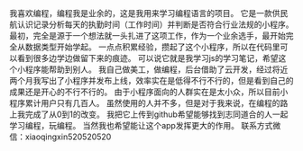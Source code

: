 我喜欢编程，编程我是业余的，这是我用来学习编程语言的项目。
它是一款供民航认识记录分析每天的执勤时间（工作时间）并判断是否符合行业法规的小程序。
最初，完全是源于一个想法就一头扎进了这项工作，作为一个业余选手，最开始完全从数据类型开始学起。
一点点积累经验，攒起了这个小程序，所以在代码里可以看到很多边学边做留下来的痕迹。
可以说它就是我学习js的学习笔记，希望这个小程序能帮助到别人。
我自己做美工，做编程，后台借助了云开发，经过将近两个月我写出了小程序并发布上线，效率实在是低得不行不行的，但是看到自己的成果还是开心的不行不行的。
由于小程序面向的人群实在是太小众，所以目前小程序累计用户只有几百人。
虽然使用的人并不多，但是对于我来说，在编程的路上我完成了从0到1的改变。
我把它上传到github希望能够找到志同道合的人一起学习编程，玩编程。
当然我也希望能让这个app发挥更大的作用。
联系方式微信：xiaoqingxin520520520

